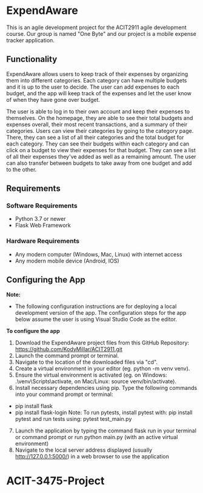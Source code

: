 # ExpendAware
This is an agile development project for the ACIT2911 agile development course. Our group is named "One Byte" and our project is a mobile expense tracker application. 
## Functionality
ExpendAware allows users to keep track of their expenses by organizing them into different categories. Each category can have multiple budgets and it is up to the user to decide. The user can add expenses to each budget, and the app will keep track of the expenses and let the user know of when they have gone over budget. 

The user is able to log in to their own account and keep their expenses to themselves. On the homepage, they are able to see their total budgets and expenses overall, their most recent transactions, and a summary of their categories. Users can view their categories by going to the category page. There, they can see a list of all their categories and the total budget for each category. They can see their budgets within each category and can click on a budget to view their expenses for that budget. They can see a list of all their expenses they've added as well as a remaining amount. The user can also transfer between budgets to take away from one budget and add to the other. 

## Requirements
### Software Requirements
* Python 3.7 or newer
* Flask Web Framework

### Hardware Requirements
* Any modern computer (Windows, Mac, Linux) with internet access
* Any modern mobile device (Android, IOS)

## Configuring the App

**Note:**
* The following configuration instructions are for deploying a local development
version of the app. The configuration steps for the app below assume the user is
using Visual Studio Code as the editor.

**To configure the app**

1. Download the ExpendAware project files from this GitHub Repository:
https://github.com/KodyMillar/ACIT2911.git
2. Launch the command prompt or terminal.
3. Navigate to the location of the downloaded files via "cd".
4. Create a virtual environment in your editor (eg. python -m venv venv).
5. Ensure the virtual environment is activated (eg. on Windows:
.\venv\Scripts\activate, on Mac/Linux: source venv/bin/activate).
6. Install necessary dependencies using pip. Type the following commands into
your command prompt or terminal:
* pip install flask
* pip install flask-login
Note: To run pytests, install pytest with: pip install pytest and run tests using:
pytest test_main.py
7. Launch the application by typing the command flask run in your terminal or
command prompt or run python main.py (with an active virtual environment)
8. Navigate to the local server address displayed (usually http://127.0.0.1:5000/)
in a web browser to use the application
# ACIT-3475-Project
